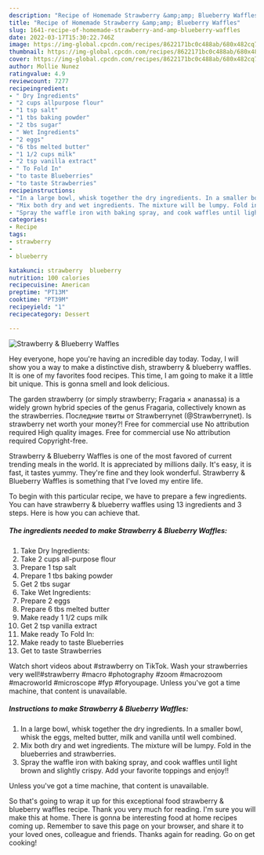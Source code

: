 ```yaml
---
description: "Recipe of Homemade Strawberry &amp;amp; Blueberry Waffles"
title: "Recipe of Homemade Strawberry &amp;amp; Blueberry Waffles"
slug: 1641-recipe-of-homemade-strawberry-and-amp-blueberry-waffles
date: 2022-03-17T15:30:22.746Z
image: https://img-global.cpcdn.com/recipes/8622171bc0c488ab/680x482cq70/strawberry-blueberry-waffles-recipe-main-photo.jpg
thumbnail: https://img-global.cpcdn.com/recipes/8622171bc0c488ab/680x482cq70/strawberry-blueberry-waffles-recipe-main-photo.jpg
cover: https://img-global.cpcdn.com/recipes/8622171bc0c488ab/680x482cq70/strawberry-blueberry-waffles-recipe-main-photo.jpg
author: Mollie Nunez
ratingvalue: 4.9
reviewcount: 7277
recipeingredient:
- " Dry Ingredients"
- "2 cups allpurpose flour"
- "1 tsp salt"
- "1 tbs baking powder"
- "2 tbs sugar"
- " Wet Ingredients"
- "2 eggs"
- "6 tbs melted butter"
- "1 1/2 cups milk"
- "2 tsp vanilla extract"
- " To Fold In"
- "to taste Blueberries"
- "to taste Strawberries"
recipeinstructions:
- "In a large bowl, whisk together the dry ingredients. In a smaller bowl, whisk the eggs, melted butter, milk and vanilla until well combined."
- "Mix both dry and wet ingredients. The mixture will be lumpy. Fold in the blueberries and strawberries."
- "Spray the waffle iron with baking spray, and cook waffles until light brown and slightly crispy. Add your favorite toppings and enjoy!!"
categories:
- Recipe
tags:
- strawberry
- 
- blueberry

katakunci: strawberry  blueberry 
nutrition: 100 calories
recipecuisine: American
preptime: "PT13M"
cooktime: "PT39M"
recipeyield: "1"
recipecategory: Dessert

---
```



![Strawberry &amp; Blueberry Waffles](https://img-global.cpcdn.com/recipes/8622171bc0c488ab/680x482cq70/strawberry-blueberry-waffles-recipe-main-photo.jpg)

Hey everyone, hope you're having an incredible day today. Today, I will show you a way to make a distinctive dish, strawberry &amp; blueberry waffles. It is one of my favorites food recipes. This time, I am going to make it a little bit unique. This is gonna smell and look delicious.

The garden strawberry (or simply strawberry; Fragaria × ananassa) is a widely grown hybrid species of the genus Fragaria, collectively known as the strawberries. Последние твиты от Strawberrynet (@Strawberrynet). Is strawberry net worth your money?! Free for commercial use No attribution required High quality images. Free for commercial use No attribution required Copyright-free.

Strawberry &amp; Blueberry Waffles is one of the most favored of current trending meals in the world. It is appreciated by millions daily. It's easy, it is fast, it tastes yummy. They're fine and they look wonderful. Strawberry &amp; Blueberry Waffles is something that I've loved my entire life.


To begin with this particular recipe, we have to prepare a few ingredients. You can have strawberry &amp; blueberry waffles using 13 ingredients and 3 steps. Here is how you can achieve that.

<!--inarticleads1-->

##### The ingredients needed to make Strawberry &amp; Blueberry Waffles:

1. Take  Dry Ingredients:
1. Take 2 cups all-purpose flour
1. Prepare 1 tsp salt
1. Prepare 1 tbs baking powder
1. Get 2 tbs sugar
1. Take  Wet Ingredients:
1. Prepare 2 eggs
1. Prepare 6 tbs melted butter
1. Make ready 1 1/2 cups milk
1. Get 2 tsp vanilla extract
1. Make ready  To Fold In:
1. Make ready to taste Blueberries
1. Get to taste Strawberries


Watch short videos about #strawberry on TikTok. Wash your strawberries very well!#strawberry #macro #photography #zoom #macrozoom #macroworld #microscope #fyp #foryoupage. Unless you&#39;ve got a time machine, that content is unavailable. 

<!--inarticleads2-->

##### Instructions to make Strawberry &amp; Blueberry Waffles:

1. In a large bowl, whisk together the dry ingredients. In a smaller bowl, whisk the eggs, melted butter, milk and vanilla until well combined.
1. Mix both dry and wet ingredients. The mixture will be lumpy. Fold in the blueberries and strawberries.
1. Spray the waffle iron with baking spray, and cook waffles until light brown and slightly crispy. Add your favorite toppings and enjoy!!


Unless you&#39;ve got a time machine, that content is unavailable. 

So that's going to wrap it up for this exceptional food strawberry &amp; blueberry waffles recipe. Thank you very much for reading. I'm sure you will make this at home. There is gonna be interesting food at home recipes coming up. Remember to save this page on your browser, and share it to your loved ones, colleague and friends. Thanks again for reading. Go on get cooking!
